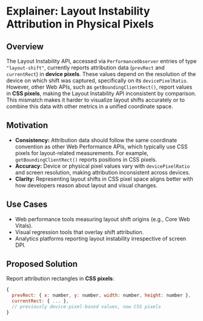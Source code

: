 # Explainer: Layout Instability Attribution in Physical Pixels

## Overview

The Layout Instability API, accessed via `PerformanceObserver` entries of type `"layout-shift"`, currently reports attribution data (`prevRect` and `currentRect`) in **device pixels**. These values depend on the resolution of the device on which shift was captured, specifically on its `devicePixelRatio`. However, other Web APIs, such as `getBoundingClientRect()`, report values in **CSS pixels**, making the Layout Instability API inconsistent by comparison. This mismatch makes it harder to visualize layout shifts accurately or to combine this data with other metrics in a unified coordinate space.

## Motivation

- **Consistency:**  Attribution data should follow the same coordinate convention as other Web Performance APIs, which typically use CSS pixels for layout-related measurements. For example, `getBoundingClientRect()` reports positions in CSS pixels.
- **Accuracy:** Device or physical pixel values vary with `devicePixelRatio` and screen resolution, making attribution inconsistent across devices.
- **Clarity:** Representing layout shifts in CSS pixel space aligns better with how developers reason about layout and visual changes.

## Use Cases

- Web performance tools measuring layout shift origins (e.g., Core Web Vitals).
- Visual regression tools that overlay shift attribution.
- Analytics platforms reporting layout instability irrespective of screen DPI.

## Proposed Solution

Report attribution rectangles in **CSS pixels**:

```javascript
{
  prevRect: { x: number, y: number, width: number, height: number },
  currentRect: { ... },
  // previously device-pixel-based values, now CSS pixels
}
